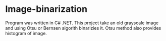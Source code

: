 # Image-binarization
Program was written in C# .NET. 
This project take an old grayscale image and using Otsu or Bernsen algorith binarizies it. Otsu method also provides histogram of image.
